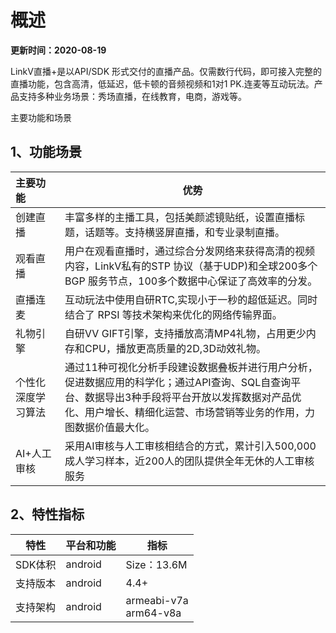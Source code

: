 # 概述

**更新时间：2020-08-19**

LinkV直播+是以API/SDK 形式交付的直播产品。仅需数行代码，即可接入完整的直播功能，包含高清，低延迟，低卡顿的音频视频和1对1 PK.连麦等互动玩法。产品支持多种业务场景：秀场直播，在线教育，电商，游戏等。


主要功能和场景

## <a name='1'></a>1、功能场景

| 主要功能           | 优势                                                         |
| :----------------- | ------------------------------------------------------------ |
| 创建直播           | 丰富多样的主播工具，包括美颜滤镜贴纸，设置直播标题，话题等。支持横竖屏直播，和专业录制直播。 |
| 观看直播           | 用户在观看直播时，通过综合分发网络来获得高清的视频内容，LinkV私有的STP 协议（基于UDP)和全球200多个 BGP 服务节点，100多个数据中心保证了高效率的分发。 |
| 直播连麦           | 互动玩法中使用自研RTC,实现小于一秒的超低延迟。同时结合了 RPSI 等技术架构来优化的网络传输界面。 |
| 礼物引擎           | 自研VV GIFT引擎，支持播放高清MP4礼物，占用更少内存和CPU，播放更高质量的2D,3D动效礼物。 |
| 个性化深度学习算法 | 通过11种可视化分析手段建设数据叠板并进行用户分析，促进数据应用的科学化；通过API查询、SQL自查询平台、数据导出3种手段将平台开放以发挥数据对产品优化、用户增长、精细化运营、市场营销等业务的作用，力图数据价值最大化。 |
| AI+人工审核        | 采用AI审核与人工审核相结合的方式，累计引入500,000成人学习样本，近200人的团队提供全年无休的人工审核服务 |



## <a name='2'></a>2、特性指标

| 特性     | 平台和功能 | 指标      |
| -------- | ---------- | --------- |
| SDK体积  | android        | Size：13.6M |
| 支持版本 | android        | 4.4+      |
| 支持架构 | android        | armeabi-v7a<br>arm64-v8a     |

